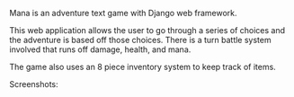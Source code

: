 Mana is an adventure text game with Django web framework.

This web application allows the user to go through a series of choices and the adventure is based off those choices.
There is a turn battle system involved that runs off damage, health, and mana.

The game also uses an 8 piece inventory system to keep track of items.

Screenshots:
